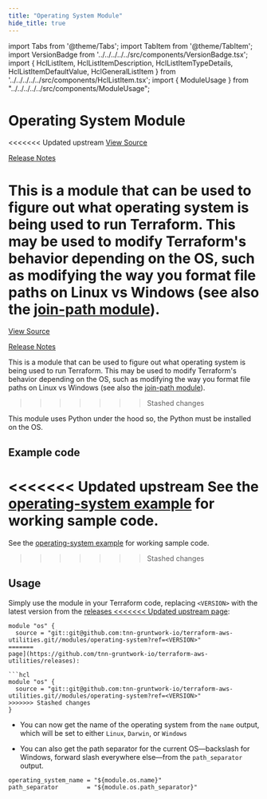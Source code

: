 ```yaml
---
title: "Operating System Module"
hide_title: true
---
```


import Tabs from '@theme/Tabs';
import TabItem from '@theme/TabItem';
import VersionBadge from '../../../../../src/components/VersionBadge.tsx';
import { HclListItem, HclListItemDescription, HclListItemTypeDetails, HclListItemDefaultValue, HclGeneralListItem } from '../../../../../src/components/HclListItem.tsx';
import { ModuleUsage } from "../../../../../src/components/ModuleUsage";

<VersionBadge repoTitle="Terraform Utility Modules" version="0.9.1" lastModifiedVersion="0.8.0"/>

# Operating System Module

<<<<<<< Updated upstream
<a href="https://github.com/tnn-gruntwork-io/terraform-aws-utilities/tree/v0.9.1/modules/operating-system" className="link-button" title="View the source code for this module in GitHub.">View Source</a>

<a href="https://github.com/tnn-gruntwork-io/terraform-aws-utilities/releases/tag/v0.8.0" className="link-button" title="Release notes for only versions which impacted this module.">Release Notes</a>

This is a module that can be used to figure out what operating system is being used to run Terraform. This may be used
to modify Terraform's behavior depending on the OS, such as modifying the way you format file paths on Linux vs
Windows (see also the [join-path module](https://github.com/tnn-gruntwork-io/terraform-aws-utilities/tree/v0.9.1/modules/join-path)).
=======
<a href="https://github.com/tnn-gruntwork-io/terraform-aws-utilities/tree/v0.9.1/modules/operating-system" className="link-button" title="View the source code for this module in GitHub.">View Source</a>

<a href="https://github.com/tnn-gruntwork-io/terraform-aws-utilities/releases/tag/v0.8.0" className="link-button" title="Release notes for only versions which impacted this module.">Release Notes</a>

This is a module that can be used to figure out what operating system is being used to run Terraform. This may be used
to modify Terraform's behavior depending on the OS, such as modifying the way you format file paths on Linux vs
Windows (see also the [join-path module](https://github.com/tnn-gruntwork-io/terraform-aws-utilities/tree/v0.9.1/modules/join-path)).
>>>>>>> Stashed changes

This module uses Python under the hood so, the Python must be installed on the OS.

## Example code

<<<<<<< Updated upstream
See the [operating-system example](https://github.com/tnn-gruntwork-io/terraform-aws-utilities/tree/v0.9.1/examples/operating-system) for working sample code.
=======
See the [operating-system example](https://github.com/tnn-gruntwork-io/terraform-aws-utilities/tree/v0.9.1/examples/operating-system) for working sample code.
>>>>>>> Stashed changes

## Usage

Simply use the module in your Terraform code, replacing `<VERSION>` with the latest version from the [releases
<<<<<<< Updated upstream
page](https://github.com/tnn-gruntwork-io/terraform-aws-utilities/releases):

```hcl
module "os" {
  source = "git::git@github.com:tnn-gruntwork-io/terraform-aws-utilities.git//modules/operating-system?ref=<VERSION>"
=======
page](https://github.com/tnn-gruntwork-io/terraform-aws-utilities/releases):

```hcl
module "os" {
  source = "git::git@github.com:tnn-gruntwork-io/terraform-aws-utilities.git//modules/operating-system?ref=<VERSION>"
>>>>>>> Stashed changes
}
```

*   You can now get the name of the operating system from the `name` output, which will be set to either `Linux`,
    `Darwin`, or `Windows`

*   You can also get the path separator for the current OS—backslash for Windows, forward slash everywhere else—from the
    `path_separator` output.

```hcl
operating_system_name = "${module.os.name}"
path_separator        = "${module.os.path_separator}"
```


<!-- ##DOCS-SOURCER-START
{
  "originalSources": [
<<<<<<< Updated upstream
    "https://github.com/tnn-gruntwork-io/terraform-aws-utilities/tree/v0.9.1/modules/operating-system/readme.md",
    "https://github.com/tnn-gruntwork-io/terraform-aws-utilities/tree/v0.9.1/modules/operating-system/variables.tf",
    "https://github.com/tnn-gruntwork-io/terraform-aws-utilities/tree/v0.9.1/modules/operating-system/outputs.tf"
=======
    "https://github.com/tnn-gruntwork-io/terraform-aws-utilities/tree/v0.9.1/modules/operating-system/readme.md",
    "https://github.com/tnn-gruntwork-io/terraform-aws-utilities/tree/v0.9.1/modules/operating-system/variables.tf",
    "https://github.com/tnn-gruntwork-io/terraform-aws-utilities/tree/v0.9.1/modules/operating-system/outputs.tf"
>>>>>>> Stashed changes
  ],
  "sourcePlugin": "module-catalog-api",
  "hash": "20974b3df2df0de3966b9f2272bb7064"
}
##DOCS-SOURCER-END -->
